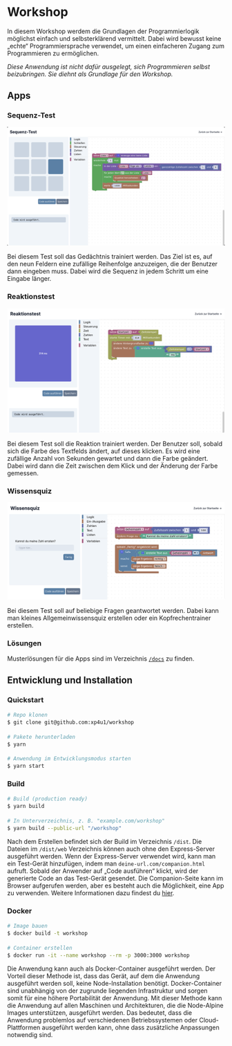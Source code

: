 # Workshop

In diesem Workshop werdem die Grundlagen der Programmierlogik möglichst einfach und selbsterklärend vermittelt. Dabei wird bewusst keine „echte“ Programmiersprache verwendet, um einen einfacheren Zugang zum Programmieren zu ermöglichen.

*Diese Anwendung ist nicht dafür ausgelegt, sich Programmieren selbst beizubringen. Sie diehnt als Grundlage für den Workshop.*

## Apps

### Sequenz-Test

![Sequenz](./docs/sequence/preview.png)

Bei diesem Test soll das Gedächtnis trainiert werden. Das Ziel ist es, auf den neun Feldern eine zufällige Reihenfolge anzuzeigen, die der Benutzer dann eingeben muss. Dabei wird die Sequenz in jedem Schritt um eine Eingabe länger.

### Reaktionstest

![Reaktion](./docs/reaction/preview.png)

Bei diesem Test soll die Reaktion trainiert werden. Der Benutzer soll, sobald sich die Farbe des Textfelds ändert, auf dieses klicken. Es wird eine zufällige Anzahl von Sekunden gewartet und dann die Farbe geändert. Dabei wird dann die Zeit zwischen dem Klick und der Änderung der Farbe gemessen.

### Wissensquiz

![Reaktion](./docs/quiz/preview.png)

Bei diesem Test soll auf beliebige Fragen geantwortet werden. Dabei kann man kleines Allgemeinwissensquiz erstellen oder ein Kopfrechentrainer erstellen.

### Lösungen

Musterlösungen für die Apps sind im Verzeichnis [`/docs`](./docs) zu finden.

## Entwicklung und Installation

### Quickstart

```sh
# Repo klonen
$ git clone git@github.com:xp4u1/workshop

# Pakete herunterladen
$ yarn

# Anwendung im Entwicklungsmodus starten
$ yarn start
```

### Build

```sh
# Build (production ready)
$ yarn build

# In Unterverzeichnis, z. B. "example.com/workshop"
$ yarn build --public-url "/workshop"
```

Nach dem Erstellen befindet sich der Build im Verzeichnis `/dist`. Die Dateien im `/dist/web` Verzeichnis können auch ohne den Express-Server ausgeführt werden. Wenn der Express-Server verwendet wird, kann man ein Test-Gerät hinzufügen, indem man `deine-url.com/companion.html` aufruft. Sobald der Anwender auf „Code ausführen“ klickt, wird der generierte Code an das Test-Gerät gesendet. Die Companion-Seite kann im Browser aufgerufen werden, aber es besteht auch die Möglichkeit, eine App zu verwenden. Weitere Informationen dazu findest du [hier](./app).

### Docker

```sh
# Image bauen
$ docker build -t workshop

# Container erstellen
$ docker run -it --name workshop --rm -p 3000:3000 workshop
```

Die Anwendung kann auch als Docker-Container ausgeführt werden. Der Vorteil dieser Methode ist, dass das Gerät, auf dem die Anwendung ausgeführt werden soll, keine Node-Installation benötigt. Docker-Container sind unabhängig von der zugrunde liegenden Infrastruktur und sorgen somit für eine höhere Portabilität der Anwendung. Mit dieser Methode kann die Anwendung auf allen Maschinen und Architekturen, die die Node-Alpine Images unterstützen, ausgeführt werden. Das bedeutet, dass die Anwendung problemlos auf verschiedenen Betriebssystemen oder Cloud-Plattformen ausgeführt werden kann, ohne dass zusätzliche Anpassungen notwendig sind.
